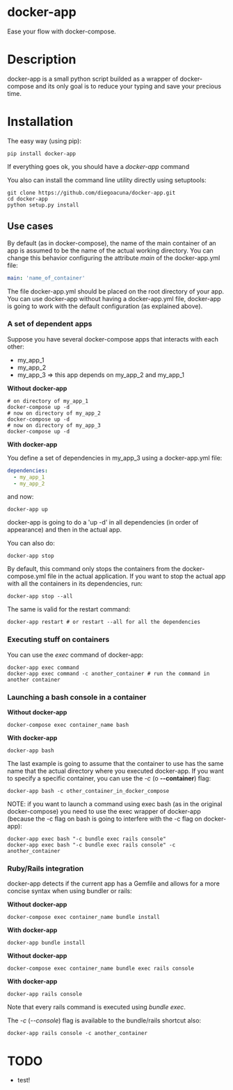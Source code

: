 # docker-app

Ease your flow with docker-compose.

# Description

docker-app is a small python script builded as a wrapper of docker-compose and its only goal is to reduce your typing and save your precious time.

# Installation

The easy way (using pip):

```
pip install docker-app
```

If everything goes ok, you should have a *docker-app* command

You also can install the command line utility directly using setuptools:

```
git clone https://github.com/diegoacuna/docker-app.git
cd docker-app
python setup.py install
```

## Use cases

By default (as in docker-compose), the name of the main container of an app is assumed to be the name of the actual working directory. You can change this behavior configuring the attribute *main* of the docker-app.yml file:

```yaml
main: 'name_of_container'
```

The file docker-app.yml should be placed on the root directory of your app. You can use docker-app without having a docker-app.yml file, docker-app is going to work with the default configuration (as explained above).

### A set of dependent apps

Suppose you have several docker-compose apps that interacts with each other:

 * my_app_1
 * my_app_2
 * my_app_3 => this app depends on my_app_2 and my_app_1

**Without docker-app**

```
# on directory of my_app_1
docker-compose up -d
# now on directory of my_app_2
docker-compose up -d
# now on directory of my_app_3
docker-compose up -d
```

**With docker-app**

You define a set of dependencies in my_app_3 using a docker-app.yml file:

```yaml
dependencies:
  - my_app_1
  - my_app_2
```

and now:

```
docker-app up
```

docker-app is going to do a 'up -d' in all dependencies (in order of appearance) and then in the actual app.

You can also do:

```
docker-app stop
```

By default, this command only stops the containers from the docker-compose.yml file in the actual application. If you want to stop the actual app with all the containers in its dependencies, run:

```
docker-app stop --all
```

The same is valid for the restart command:

```
docker-app restart # or restart --all for all the dependencies
```

### Executing stuff on containers

You can use the *exec* command of docker-app:

```
docker-app exec command
docker-app exec command -c another_container # run the command in another container
```

### Launching a bash console in a container

**Without docker-app**

```
docker-compose exec container_name bash
```

**With docker-app**

```
docker-app bash
```

The last example is going to assume that the container to use has the same name that the actual directory where you executed docker-app. If you want to specify a specific container, you can use the *-c* (o **--container**) flag:

```
docker-app bash -c other_container_in_docker_compose
```

NOTE: if you want to launch a command using exec bash (as in the original docker-compose) you need to use the exec wrapper of docker-app (because the -c flag on bash is going to interfere with the -c flag on docker-app):

```
docker-app exec bash "-c bundle exec rails console"
docker-app exec bash "-c bundle exec rails console" -c another_container
```

### Ruby/Rails integration

docker-app detects if the current app has a Gemfile and allows for a more concise syntax when using bundler or rails:

**Without docker-app**

```
docker-compose exec container_name bundle install
```

**With docker-app**

```
docker-app bundle install
```

**Without docker-app**

```
docker-compose exec container_name bundle exec rails console
```

**With docker-app**

```
docker-app rails console
```

Note that every rails command is executed using *bundle exec*.

The *-c* (*--console*) flag is available to the bundle/rails shortcut also:

```
docker-app rails console -c another_container
```

# TODO

 - test!
